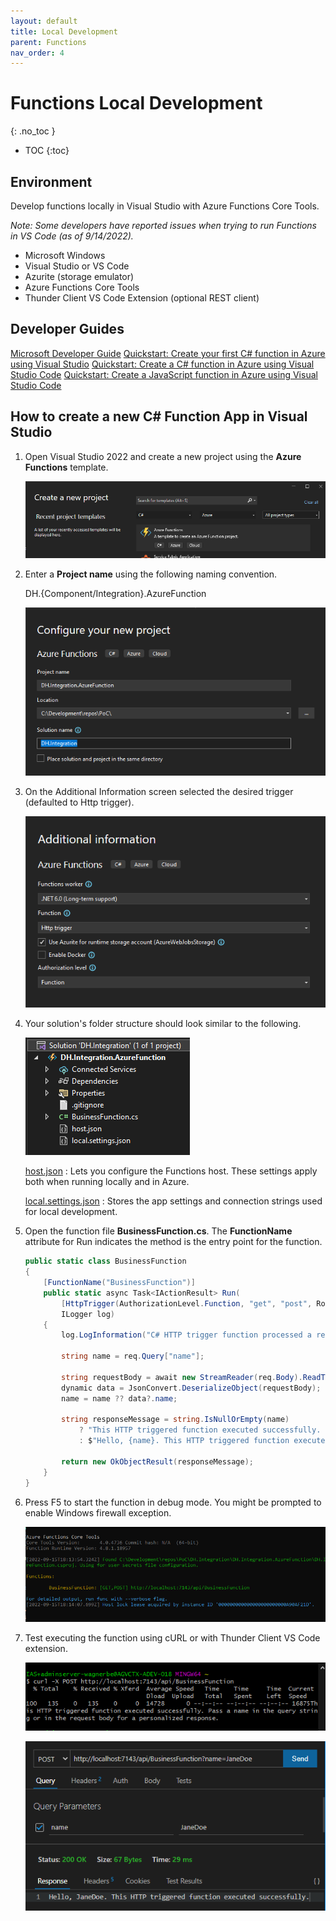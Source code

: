 ```yaml
---
layout: default
title: Local Development
parent: Functions
nav_order: 4
---
```


# Functions Local Development
{: .no_toc }

- TOC
{:toc}

## Environment

Develop functions locally in Visual Studio with Azure Functions Core Tools. 

*Note: Some developers have reported issues when trying to run Functions 
in VS Code (as of 9/14/2022).*

- Microsoft Windows
- Visual Studio or VS Code
- Azurite (storage emulator)
- Azure Functions Core Tools
- Thunder Client VS Code Extension (optional REST client)

## Developer Guides

[Microsoft Developer Guide](https://docs.microsoft.com/en-us/azure/azure-functions/functions-reference?tabs=blob)
[Quickstart: Create your first C# function in Azure using Visual Studio](https://docs.microsoft.com/en-us/azure/azure-functions/functions-create-your-first-function-visual-studio?tabs=in-process)
[Quickstart: Create a C# function in Azure using Visual Studio Code](https://docs.microsoft.com/en-us/azure/azure-functions/create-first-function-vs-code-csharp?tabs=in-process)
[Quickstart: Create a JavaScript function in Azure using Visual Studio Code](https://docs.microsoft.com/en-us/azure/azure-functions/create-first-function-vs-code-node)

## How to create a new C# Function App in Visual Studio

1. Open Visual Studio 2022 and create a new project using the 
**Azure Functions** template.

    ![CreateNewProject](../assets/images/function-create-new-project.png)

2. Enter a **Project name** using the following naming convention.

    DH.{Component/Integration}.AzureFunction

    ![ConfigureProject](../assets/images/function-configure-project.png)

3. On the Additional Information screen selected the desired trigger 
(defaulted to Http trigger).

    ![AdditionalInformation](../assets/images/function-additional-info.png)

4. Your solution's folder structure should look similar to the following.

    ![Structure](../assets/images/function-structure.png)

    [host.json](https://docs.microsoft.com/en-us/azure/azure-functions/functions-host-json)
    : Lets you configure the Functions host. These settings apply both when 
    running locally and in Azure.

    [local.settings.json](https://docs.microsoft.com/en-us/azure/azure-functions/functions-run-local?tabs=v4%2Cwindows%2Ccsharp%2Cportal%2Cbash#local-settings)
    : Stores the app settings and connection strings used for local 
    development.

5. Open the function file **BusinessFunction.cs**. The **FunctionName** attribute 
for Run indicates the method is the entry point for the function.

    ``` csharp
    public static class BusinessFunction
    {
        [FunctionName("BusinessFunction")]
        public static async Task<IActionResult> Run(
            [HttpTrigger(AuthorizationLevel.Function, "get", "post", Route = null)] HttpRequest req,
            ILogger log)
        {
            log.LogInformation("C# HTTP trigger function processed a request.");

            string name = req.Query["name"];

            string requestBody = await new StreamReader(req.Body).ReadToEndAsync();
            dynamic data = JsonConvert.DeserializeObject(requestBody);
            name = name ?? data?.name;

            string responseMessage = string.IsNullOrEmpty(name)
                ? "This HTTP triggered function executed successfully. Pass a name in the query string or in the request body for a personalized response."
                : $"Hello, {name}. This HTTP triggered function executed successfully.";

            return new OkObjectResult(responseMessage);
        }
    }
    ```

6. Press F5 to start the function in debug mode. You might be prompted to 
enable Windows firewall exception.

    ![FunctionDebugConsole](../assets/images/function-debug-console.png)

7. Test executing the function using cURL or with Thunder Client 
VS Code extension.

    ![FunctionRunCurl](../assets/images/function-run-curl.png)

    ![FunctionRunThunderClient](../assets/images/function-run-thunderclient.png)